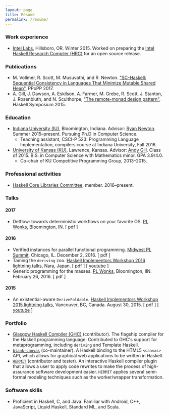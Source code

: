 ```yaml
---
layout: page
title: Résumé
permalink: /resume/
---
```


### Work experience
* [Intel Labs](http://www.intel.com/content/www/us/en/research/intel-research.html), Hillsboro, OR. Winter 2015. Worked on preparing the [Intel Haskell Research Compiler (HRC)](http://www.leafpetersen.com/leaf/publications/hs2013/hrc-paper.pdf) for an open source release.

### Publications
* M. Vollmer, R. Scott, M. Musuvathi, and R. Newton. ["SC-Haskell: Sequential Consistency in Languages That Minimize Mutable Shared Heap"](http://www.cs.indiana.edu/~rrnewton/papers/ppopp17-sc-haskell.pdf), PPoPP 2017.
* A. Gill, J. Dawson, A. Eskilson, A. Farmer, M. Grebe, R. Scott, J. Stanton, J. Rosenbluth, and N. Sculthorpe, ["The remote-monad design pattern"](http://ku-fpg.github.io/papers/Gill-15-RemoteMonad), Haskell Symposium 2015.

### Education
* [Indiana University (IU)](https://www.indiana.edu/), Bloomington, Indiana. Advisor: [Ryan Newton](http://www.cs.indiana.edu/~rrnewton/homepage.html). Summer 2015–present. Pursuing Ph.D in Computer Science.
  * Teaching assistant, CSCI-P 523: Programming Language Implementation, compilers course at Indiana University, Fall 2016.
* [University of Kansas (KU)](http://ku.edu/), Lawrence, Kansas. Advisor: [Andy Gill](http://ku-fpg.github.io/people/andygill/). Class of 2015. B.S. in Computer Science with Mathematics minor. GPA 3.9/4.0.
  * Co-chair of KU Competitive Programming Group, 2013–2015.

### Professional activities
* [Haskell Core Libraries Committee](https://wiki.haskell.org/Core_Libraries_Committee), member. 2016–present.

### Talks

#### 2017
* Detflow: towards deterministic workflows on your favorite OS. [PL Wonks](http://wonks.github.io/), Bloomington, IN. [ pdf ]

#### 2016
* Verified instances for parallel functional programming. [Midwest PL Summit](http://pl.cs.uchicago.edu/PLSummit/2016/), Chicago, IL. December 2, 2016. [ pdf ]
* Taming the `deriving` zoo. [Haskell Implementors Workshop 2016 lightning talks](https://wiki.haskell.org/HaskellImplementorsWorkshop/2016), Nara, Japan. [ pdf ] [ [youtube](https://www.youtube.com/watch?v=aGVDorZJypY&index=13&list=PLnqUlCo055hX1F0PCi9FjdllYQMwCQvps) ]
* Generic programming for the masses. [PL Wonks](http://wonks.github.io/), Bloomington, IIN. February 26, 2016. [ pdf ]

#### 2015
* An existential-aware `DeriveFoldable`. [Haskell Implementors Workshop 2015 lightning talks](https://wiki.haskell.org/HaskellImplementorsWorkshop/2015), Vancouver, BC, Canada. August 30, 2015. [ pdf ] [ [youtube](https://www.youtube.com/watch?v=lTpVN8KQOOg) ]

### Portfolio
* [Glasgow Haskell Compiler (GHC)](http://git.haskell.org/ghc.git) (contributor). The flagship compiler for the Haskell programming language. Contributed to GHC's support for metaprogramming, including `deriving` and Template Haskell.
* [`blank-canvas`](https://github.com/ku-fpg/blank-canvas) (co-maintainer). A Haskell binding to the HTML5 `<canvas>` API, which allows for graphical web applications to be written in Haskell.
* [`HERMIT`](https://github.com/ku-fpg/hermit/) (contributor and tester). An interactive Haskell compiler plugin that allows a user to apply code rewrites to make the process of high-assurance software development easier. `HERMIT` applies several semi-formal modeling techniques such as the worker/wrapper transformation.

### Software skills
* Proficient in Haskell, C, and Java. Familiar with Android, C++, JavaScript, Liquid Haskell, Standard ML, and Scala.
